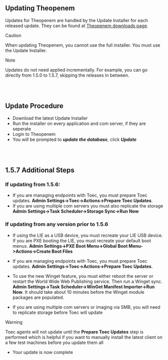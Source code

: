 ## Updating Theopenem

Updates for Theopenem are handled by the Update Installer for each released update.  They can be found at [Theopenem downloads page](https://theopenem.com/downloads/).
> [!CAUTION]
> When updating Theopenem, you cannot use the full installer.  You must use the Update Installer.

> [!NOTE]
> Updates do not need applied incrementally.  For example, you can go directly from 1.5.0 to 1.5.7, skipping the releases in between.

<br />
<br />

## Update Procedure

* Download the latest Update Installer
* Run the installer on every application and com server, if they are seperate
* Login to Theopenem
* You will be prompted to ***update the database***, click ***Update***

<br />
<br />



## 1.5.7 Additional Steps
### If updating from 1.5.6:
* If you are managing endpoints with Toec, you must prepare Toec updates.  **Admin Settings->Toec->Actions->Prepare Toec Updates**.
* If you are using multiple com servers you must also replicate the storage **Admin Settings->Task Scheduler->Storage Sync->Run Now**


### If updating from any version prior to 1.5.6
* If using the LIE as a USB device, you must recreate your LIE USB device.  If you are PXE booting the LIE, you must recreate your default boot menus.  **Admin Settings->PXE Boot Menu->Global Boot Menu->Actions->Create Boot Files**
* If you are managing endpoints with Toec, you must prepare Toec updates.  **Admin Settings->Toec->Actions->Prepare Toec Updates**.
* To use the new Winget feature, you must either reboot the server or restart the World Wide Web Publishing service.  Then run a Winget sync. **Admin Settings->Task Scheduler->WinGet Manifest Importer->Run Now**.  It should take about 10 minutes before the Winget module packages are populated.


* If you are using multiple com servers or imaging via SMB, you will need to replicate storage before Toec will update


> [!WARNING]
> Toec agents will not update until the **Prepare Toec Updates** step is performed which is helpful if you want to manually install the latest client on a few test machines before you update them all
* Your update is now complete